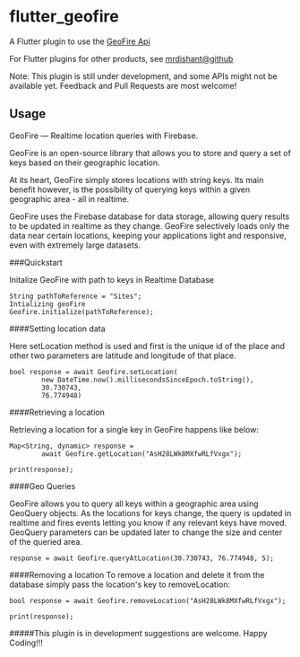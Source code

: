 # flutter_geofire

A Flutter plugin to use the [GeoFire Api](https://github.com/googlearchive/geofire)

For Flutter plugins for other products, see [mrdishant@github](https://github.com/mrdishant)

Note: This plugin is still under development, and some APIs might not be available yet. Feedback and Pull Requests are most welcome!

## Usage

GeoFire  — Realtime location queries with Firebase.

GeoFire is an open-source library that allows you to store and query a set of keys based on their geographic location.

At its heart, GeoFire simply stores locations with string keys. Its main benefit however, is the possibility of querying keys within a given geographic area - all in realtime.

GeoFire uses the Firebase database for data storage, allowing query results to be updated in realtime as they change. GeoFire selectively loads only the data near certain locations, keeping your applications light and responsive, even with extremely large datasets.

###Quickstart

 Initalize GeoFire with path to keys in Realtime Database
    
    String pathToReference = "Sites";
    Intializing geoFire
    Geofire.initialize(pathToReference);
    
####Setting location data

Here setLocation method is used and first is the unique id of the place and other two parameters are latitude and longitude of that place.

    bool response = await Geofire.setLocation(
            new DateTime.now().millisecondsSinceEpoch.toString(),
            30.730743,
            76.774948)
            
####Retrieving a location

Retrieving a location for a single key in GeoFire happens like below:

    Map<String, dynamic> response =
            await Geofire.getLocation("AsH28LWk8MXfwRLfVxgx");
    
    print(response);
            
####Geo Queries

GeoFire allows you to query all keys within a geographic area using GeoQuery objects. As the locations for keys change, the query is updated in realtime and fires events letting you know if any relevant keys have moved. GeoQuery parameters can be updated later to change the size and center of the queried area.

    response = await Geofire.queryAtLocation(30.730743, 76.774948, 5);


####Removing a location
To remove a location and delete it from the database simply pass the location's key to removeLocation:

    bool response = await Geofire.removeLocation("AsH28LWk8MXfwRLfVxgx");

    print(response);                



#####This plugin is in development suggestions are welcome. Happy Coding!!!

